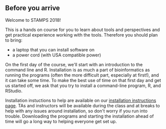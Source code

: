 ## Before you arrive

Welcome to STAMPS 2018!

This is a hands on course for you to learn about tools and perspectives and get practical experience working with the tools. Therefore
you should plan to bring:

- a laptop that you can install software on
- a power cord (with USA compatible power)

On the first day of the course, we'll start with an introduction to the command line and R. Installation is as much a part of bioinformatics as running the programs (often the more difficult part, especially at first!), and it can take some time. To make the best use of time on that first day and get us started off, we ask that you try to install a command-line program, R, and RStudio.

Installation instuctions to help are available on our [installation instructions page](installation.md). TAs and instructors will be available during the class and at breaks to help with any issues around installation, so don't worry if you run into trouble. Downloading the programs and starting the installation ahead of time will go a long way to helping everyone get set up.
